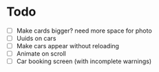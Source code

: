 # Todo
- [ ] Make cards bigger? need more space for photo
- [ ] Uuids on cars
- [ ] Make cars appear without reloading
- [ ] Animate on scroll
- [ ] Car booking screen (with incomplete warnings)